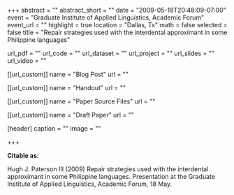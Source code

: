 +++
abstract = ""
abstract_short = ""
date = "2009-05-18T20:48:09-07:00"
event = "Graduate Institute of Applied Linguistics, Academic Forum"
event_url = ""
highlight = true
location = "Dallas, Tx"
math = false
selected = false
title = "Repair strategies used with the interdental approximant in some Philippine languages"

  url_pdf = ""
  url_code = ""
  url_dataset = ""
  url_project = ""
  url_slides = ""
  url_video = ""

[[url_custom]]
  name = "Blog Post"
  url = ""

  [[url_custom]]
    name = "Handout"
    url = ""

  [[url_custom]]
    name = "Paper Source Files"
    url = ""

  [[url_custom]]
    name = "Draft Paper"
    url = ""

[header]
  caption = ""
  image = ""

+++

__Citable as__:

Hugh J. Paterson III (2009) Repair strategies used with the interdental approximant in some Philippine languages. Presentation at the Graduate Institute of Applied Linguistics, Academic Forum, 18 May.
